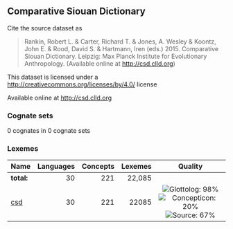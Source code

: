 ## Comparative Siouan Dictionary

Cite the source dataset as

> Rankin, Robert L. & Carter, Richard T. & Jones, A. Wesley & Koontz, John E. & Rood, David S. & Hartmann, Iren (eds.) 2015. Comparative Siouan Dictionary. Leipzig: Max Planck Institute for Evolutionary Anthropology. (Available online at http://csd.clld.org)

This dataset is licensed under a http://creativecommons.org/licenses/by/4.0/ license

Available online at http://csd.clld.org

### Cognate sets
0 cognates in 0 cognate sets

### Lexemes

Name | Languages | Concepts | Lexemes | Quality
:--- | ---:| ---:| ---:|:---:
**total:** | 30 | 221 | 22,085 | 
[csd](cldf/csd.csv) | 30 | 221 | 22085 | ![Glottolog: 98%](https://img.shields.io/badge/Glottolog-98%25-green.svg "Glottolog: 98%") ![Concepticon: 20%](https://img.shields.io/badge/Concepticon-20%25-red.svg "Concepticon: 20%") ![Source: 67%](https://img.shields.io/badge/Source-67%25-orange.svg "Source: 67%")